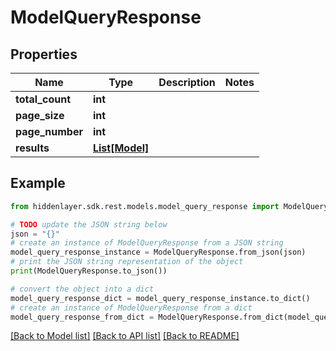 # ModelQueryResponse


## Properties

Name | Type | Description | Notes
------------ | ------------- | ------------- | -------------
**total_count** | **int** |  | 
**page_size** | **int** |  | 
**page_number** | **int** |  | 
**results** | [**List[Model]**](Model.md) |  | 

## Example

```python
from hiddenlayer.sdk.rest.models.model_query_response import ModelQueryResponse

# TODO update the JSON string below
json = "{}"
# create an instance of ModelQueryResponse from a JSON string
model_query_response_instance = ModelQueryResponse.from_json(json)
# print the JSON string representation of the object
print(ModelQueryResponse.to_json())

# convert the object into a dict
model_query_response_dict = model_query_response_instance.to_dict()
# create an instance of ModelQueryResponse from a dict
model_query_response_from_dict = ModelQueryResponse.from_dict(model_query_response_dict)
```
[[Back to Model list]](../README.md#documentation-for-models) [[Back to API list]](../README.md#documentation-for-api-endpoints) [[Back to README]](../README.md)



